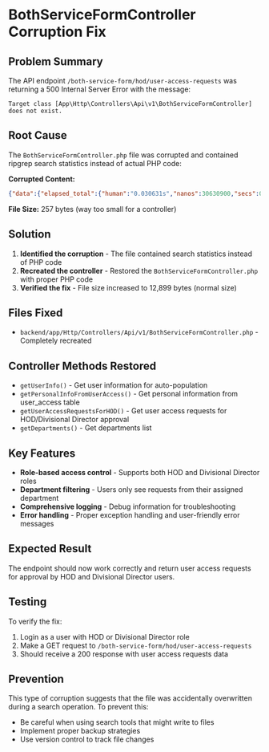 # BothServiceFormController Corruption Fix

## Problem Summary
The API endpoint `/both-service-form/hod/user-access-requests` was returning a 500 Internal Server Error with the message:
```
Target class [App\Http\Controllers\Api\v1\BothServiceFormController] does not exist.
```

## Root Cause
The `BothServiceFormController.php` file was corrupted and contained ripgrep search statistics instead of actual PHP code:

**Corrupted Content:**
```json
{"data":{"elapsed_total":{"human":"0.030631s","nanos":30630900,"secs":0},"stats":{"bytes_printed":0,"bytes_searched":0,"elapsed":{"human":"0.000000s","nanos":0,"secs":0},"matched_lines":0,"matches":0,"searches":0,"searches_with_match":0}},"type":"summary"}
```

**File Size:** 257 bytes (way too small for a controller)

## Solution
1. **Identified the corruption** - The file contained search statistics instead of PHP code
2. **Recreated the controller** - Restored the `BothServiceFormController.php` with proper PHP code
3. **Verified the fix** - File size increased to 12,899 bytes (normal size)

## Files Fixed
- `backend/app/Http/Controllers/Api/v1/BothServiceFormController.php` - Completely recreated

## Controller Methods Restored
- `getUserInfo()` - Get user information for auto-population
- `getPersonalInfoFromUserAccess()` - Get personal information from user_access table
- `getUserAccessRequestsForHOD()` - Get user access requests for HOD/Divisional Director approval
- `getDepartments()` - Get departments list

## Key Features
- **Role-based access control** - Supports both HOD and Divisional Director roles
- **Department filtering** - Users only see requests from their assigned department
- **Comprehensive logging** - Debug information for troubleshooting
- **Error handling** - Proper exception handling and user-friendly error messages

## Expected Result
The endpoint should now work correctly and return user access requests for approval by HOD and Divisional Director users.

## Testing
To verify the fix:
1. Login as a user with HOD or Divisional Director role
2. Make a GET request to `/both-service-form/hod/user-access-requests`
3. Should receive a 200 response with user access requests data

## Prevention
This type of corruption suggests that the file was accidentally overwritten during a search operation. To prevent this:
- Be careful when using search tools that might write to files
- Implement proper backup strategies
- Use version control to track file changes